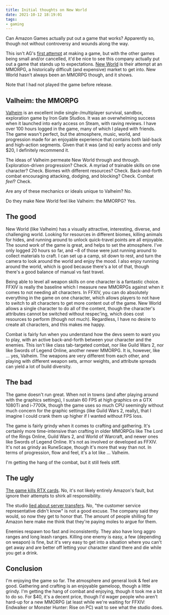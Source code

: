 ```yaml
---
title: Initial thoughts on New World
date: 2021-10-12 18:19:01
tags:
- gaming
---
```


Can Amazon Games actually put out a game that works? Apparently so, though not without controversy and wounds along the way.

<!-- more -->

This isn't AG's [first attempt](https://en.wikipedia.org/wiki/Amazon_Games#Games) at making a game, but with the other games being small and/or cancelled, it'd be nice to see this company actually put out a game that stands up to expectations. [New World](https://www.newworld.com/en-us) is their attempt at an MMORPG, a historically difficult (and expensive) market to get into. New World hasn't always been an MMORPG though, and it shows.

Note that I had not played the game before release.

## Valheim: the MMORPG

[Valheim](https://www.valheimgame.com/) is an excellent indie single-/multiplayer survival, sandbox, exploration game by Iron Gate Studios. It was an overwhelming success when it launched into early access on Steam, with raving reviews. I have over 100 hours logged in the game, many of which I played with friends. The game wasn't perfect, but the atmosphere, music, world, and progression made for an enjoyable experience that contains both laid-back and high-action segments. Given that it was (and is) early access and only $20, I definitely recommend it.

The ideas of Valheim permeate New World through and through. Exploration-driven progression? Check. A myriad of trainable skills on one character? Check. Biomes with different resources? Check. Back-and-forth combat encouraging attacking, dodging, and blocking? Check. Combat _feel_? Check.

Are any of these mechanics or ideals unique to Valheim? No.

Do they make New World feel like Valheim: the MMORPG? Yes.

## The good

New World (like Valheim) has a visually attractive, interesting, diverse, and challenging world. Looking for resources in different biomes, killing animals for hides, and running around to unlock quick-travel points are all enjoyable. The sound work of the game is great, and helps to set the atmosphere. I've only logged 20 hours so far, and ~8 of those were just running around to collect materials to craft. I can set up a camp, sit down to rest, and turn the camera to look around the world and enjoy the mood. I also enjoy running around the world, which is good because there's a lot of that, though there's a good balance of manual vs fast travel.

Being able to level all weapon skills on one character is a fantastic choice. FFXIV is really the baseline which I measure new MMORPGs against when it comes to not needing alt characters. In FFXIV, you can do absolutely everything in the game on one character, which allows players to not have to switch to alt characters to get more content out of the game. New World allows a single character to do all of the content, though the character's attributes cannot be switched without respec'ing, which does cost resources to perform (though not much). Regardless, I have no desire to create alt characters, and this makes me happy.

Combat is fairly fun when you understand how the devs seem to want you to play, with an active back-and-forth between your character and the enemies. This isn't like class tab-targeted combat, nor like Guild Wars 2, nor like Swords of Legend Online, another newer MMORPG. It is, however, like ... yes, Valheim. The weapons are very different from each other, and playing with different weapon sets, armor weights, and attribute spreads can yield a lot of build diversity.

## The bad

The game doesn't run great. When not in towns (and after playing around with the graphics settings), I sustain 60 FPS at high graphics on a GTX 1080Ti and i-7700k, though the game uses so much CPU seemingly without much concern for the graphic settings (like Guild Wars 2, really), that I imagine I could crank them up higher if I wanted without FPS loss.

The game is fairly grindy when it comes to crafting and gathering. It's certainly more time-intensive than crafting in older MMORPGs like The Lord of the Rings Online, Guild Wars 2, and World of Warcraft, and newer ones like Swords of Legend Online. It's not as involved or developed as FFXIV. It's not as grindy as RuneScape, though it's more that way than not. In terms of progression, flow and feel, it's a lot like ... Valheim.

I'm getting the hang of the combat, but it still feels stiff.

## The ugly

[The game kills RTX cards](https://www.youtube.com/watch?v=6A0sLVgJ7qU). No, it's not likely entirely Amazon's fault, but ignore their attempts to shirk all responsibility.

The studio [lied about server transfers](https://www.xfire.com/new-world-server-transfer-changes/). No, "the customer service representative didn't know" is not a good excuse. The company said they would, so now they get to honor that. The amount of people shilling for Amazon here make me think that they're paying moles to argue for them.

Enemies respawn too fast and inconsistently. They also have long aggro ranges and long leash ranges. Killing one enemy is easy, a few (depending on weapon) is fine, but it's very easy to get into a situation where you can't get away and are better off letting your character stand there and die while you get a drink.

## Conclusion

I'm enjoying the game so far. The atmosphere and general look & feel are good. Gathering and crafting is an enjoyable gameloop, though a little grindy. I'm getting the hang of combat and enjoying, though it took me a bit to do so. For $40, it's a decent price, though I'd wager people who aren't hard-up for a new MMORPG (at least while we're waiting for FFXIV: Endwalker or Monster Hunter: Rise on PC) wait to see what the studio does.
